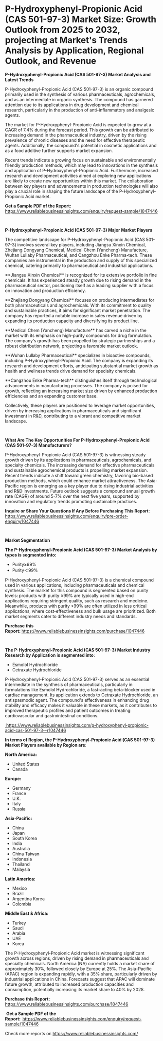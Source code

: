 <p><h1>P-Hydroxyphenyl-Propionic Acid (CAS 501-97-3) Market Size: Growth Outlook from 2025 to 2032, projecting at Market's Trends Analysis by Application, Regional Outlook, and Revenue</h1></p><p><strong>P-Hydroxyphenyl-Propionic Acid (CAS 501-97-3) Market Analysis and Latest Trends</strong></p>
<p><p>P-Hydroxyphenyl-Propionic Acid (CAS 501-97-3) is an organic compound primarily used in the synthesis of various pharmaceuticals, agrochemicals, and as an intermediate in organic synthesis. The compound has garnered attention due to its applications in drug development and chemical research, particularly in the production of anti-inflammatory and analgesic agents. </p><p>The market for P-Hydroxyphenyl-Propionic Acid is expected to grow at a CAGR of 7.4% during the forecast period. This growth can be attributed to increasing demand in the pharmaceutical industry, driven by the rising prevalence of chronic diseases and the need for effective therapeutic agents. Additionally, the compound's potential in cosmetic applications and as a food additive further supports market expansion.</p><p>Recent trends indicate a growing focus on sustainable and environmentally friendly production methods, which may lead to innovations in the synthesis and application of P-Hydroxyphenyl-Propionic Acid. Furthermore, increased research and development activities aimed at exploring new applications are likely to create new opportunities within this market. The collaboration between key players and advancements in production technologies will also play a crucial role in shaping the future landscape of the P-Hydroxyphenyl-Propionic Acid market.</p></p>
<p><strong>Get a Sample PDF of the Report:&nbsp;</strong> <a href="https://www.reliablebusinessinsights.com/enquiry/request-sample/1047446?utm_campaign=2318&utm_medium=2&utm_source=Github&utm_content=ia&utm_term=22032025&utm_id=p-hydroxyphenyl-propionic-acid-cas-501-97-3">https://www.reliablebusinessinsights.com/enquiry/request-sample/1047446</a></p>
<p>&nbsp;</p>
<p><strong>P-Hydroxyphenyl-Propionic Acid (CAS 501-97-3) Major Market Players</strong></p>
<p><p>The competitive landscape for P-Hydroxyphenyl-Propionic Acid (CAS 501-97-3) involves several key players, including Jiangsu Xinxin Chemical, Zhejiang Dongyang Chemical, Medical Chem (Yancheng) Manufacture, Wuhan Lullaby Pharmaceutical, and Cangzhou Enke Pharma-tech. These companies are instrumental in the production and supply of this specialized chemical, catering primarily to pharmaceutical and industrial applications.</p><p>**Jiangsu Xinxin Chemical** is recognized for its extensive portfolio in fine chemicals. It has experienced steady growth due to rising demand in the pharmaceutical sector, positioning itself as a leading supplier with a focus on innovation and production efficiency.</p><p>**Zhejiang Dongyang Chemical** focuses on producing intermediates for both pharmaceuticals and agrochemicals. With its commitment to quality and sustainable practices, it aims for significant market penetration. The company has reported a notable increase in sales revenue driven by expanding its production capacity and diversifying its product line.</p><p>**Medical Chem (Yancheng) Manufacture** has carved a niche in the market with its emphasis on high-purity compounds for drug formulation. The company's growth has been propelled by strategic partnerships and a robust distribution network, projecting a favorable market outlook.</p><p>**Wuhan Lullaby Pharmaceutical** specializes in bioactive compounds, including P-Hydroxyphenyl-Propionic Acid. The company is expanding its research and development efforts, anticipating substantial market growth as health and wellness trends drive demand for specialty chemicals.</p><p>**Cangzhou Enke Pharma-tech** distinguishes itself through technological advancements in manufacturing processes. The company is poised for growth, reflecting an increasing market size driven by enhanced production efficiencies and an expanding customer base.</p><p>Collectively, these players are positioned to leverage market opportunities, driven by increasing applications in pharmaceuticals and significant investment in R&D, contributing to a vibrant and competitive market landscape.</p></p>
<p>&nbsp;</p>
<p><strong>What Are The Key Opportunities For P-Hydroxyphenyl-Propionic Acid (CAS 501-97-3) Manufacturers?</strong></p>
<p><p>P-Hydroxyphenyl-Propionic Acid (CAS 501-97-3) is witnessing steady growth driven by its applications in pharmaceuticals, agrochemicals, and specialty chemicals. The increasing demand for effective pharmaceuticals and sustainable agrochemical products is propelling market expansion. Recent trends indicate a shift toward green chemistry, favoring bio-based production methods, which could enhance market attractiveness. The Asia-Pacific region is emerging as a key player due to rising industrial activities and R&D investments. Future outlook suggests a compound annual growth rate (CAGR) of around 5-7% over the next five years, supported by innovation and regulatory trends promoting sustainable practices.</p></p>
<p><strong>Inquire or Share Your Questions If Any Before Purchasing This Report:</strong> <a href="https://www.reliablebusinessinsights.com/enquiry/pre-order-enquiry/1047446?utm_campaign=2318&utm_medium=2&utm_source=Github&utm_content=ia&utm_term=22032025&utm_id=p-hydroxyphenyl-propionic-acid-cas-501-97-3">https://www.reliablebusinessinsights.com/enquiry/pre-order-enquiry/1047446</a></p>
<p>&nbsp;</p>
<p><strong>Market Segmentation</strong></p>
<p><strong>The P-Hydroxyphenyl-Propionic Acid (CAS 501-97-3) Market Analysis by types is segmented into:</strong></p>
<p><ul><li>Purity≥99%</li><li>Purity＜99%</li></ul></p>
<p><p>P-Hydroxyphenyl-Propionic Acid (CAS 501-97-3) is a chemical compound used in various applications, including pharmaceuticals and chemical synthesis. The market for this compound is segmented based on purity levels: products with purity ≥99% are typically used in high-end applications requiring stringent quality, such as research and medicine. Meanwhile, products with purity <99% are often utilized in less critical applications, where cost-effectiveness and bulk usage are prioritized. Both market segments cater to different industry needs and standards.</p></p>
<p><strong>Purchase this Report:&nbsp;</strong><a href="https://www.reliablebusinessinsights.com/purchase/1047446?utm_campaign=2318&utm_medium=2&utm_source=Github&utm_content=ia&utm_term=22032025&utm_id=p-hydroxyphenyl-propionic-acid-cas-501-97-3">https://www.reliablebusinessinsights.com/purchase/1047446</a></p>
<p>&nbsp;</p>
<p><strong>The P-Hydroxyphenyl-Propionic Acid (CAS 501-97-3) Market Industry Research by Application is segmented into:</strong></p>
<p><ul><li>Esmolol Hydrochloride</li><li>Cetraxate Hydrochloride</li></ul></p>
<p><p>P-Hydroxyphenyl-Propionic Acid (CAS 501-97-3) serves as an essential intermediate in the synthesis of pharmaceuticals, particularly in formulations like Esmolol Hydrochloride, a fast-acting beta-blocker used in cardiac management. Its application extends to Cetraxate Hydrochloride, an antispasmodic agent. The compound's effectiveness in enhancing drug stability and efficacy makes it valuable in these markets, as it contributes to improved therapeutic profiles and patient outcomes in treating cardiovascular and gastrointestinal conditions.</p></p>
<p><a href="https://www.reliablebusinessinsights.com/p-hydroxyphenyl-propionic-acid-cas-501-97-3--r1047446?utm_campaign=2318&utm_medium=2&utm_source=Github&utm_content=ia&utm_term=22032025&utm_id=p-hydroxyphenyl-propionic-acid-cas-501-97-3">&nbsp;https://www.reliablebusinessinsights.com/p-hydroxyphenyl-propionic-acid-cas-501-97-3--r1047446</a></p>
<p><strong>In terms of Region, the P-Hydroxyphenyl-Propionic Acid (CAS 501-97-3) Market Players available by Region are:</strong></p>
<p>
    <p> <strong> North America: </strong>
        <ul>
            <li>United States</li>
            <li>Canada</li>
        </ul>
        </p> 
    <p> <strong> Europe: </strong>
        <ul>
            <li>Germany</li>
            <li>France</li>
            <li>U.K.</li>
            <li>Italy</li>
            <li>Russia</li>
        </ul>
        </p> 
    <p> <strong> Asia-Pacific: </strong>
        <ul>
            <li>China</li>
            <li>Japan</li>
            <li>South Korea</li>
            <li>India</li>
            <li>Australia</li>
            <li>China Taiwan</li>
            <li>Indonesia</li>
            <li>Thailand</li>
            <li>Malaysia</li>
        </ul>
        </p> 
    <p> <strong> Latin America: </strong>
        <ul>
            <li>Mexico</li>
            <li>Brazil</li>
            <li>Argentina Korea</li>
            <li>Colombia</li>
        </ul>
        </p> 
    <p> <strong> Middle East & Africa: </strong>
        <ul>
            <li>Turkey</li>
            <li>Saudi</li>
            <li>Arabia</li>
            <li>UAE</li>
            <li>Korea</li>
        </ul>
    </p>
    </p>
<p><p>The P-Hydroxyphenyl-Propionic Acid market is witnessing significant growth across regions, driven by rising demand in pharmaceuticals and specialty chemicals. North America (NA) currently holds a market share of approximately 30%, followed closely by Europe at 25%. The Asia-Pacific (APAC) region is expanding rapidly, with a 35% share, particularly driven by industrial applications in China. Forecasts suggest that APAC will dominate future growth, attributed to increased production capacities and consumption, potentially increasing its market share to 40% by 2028.</p></p>
<p><strong>Purchase this Report: </strong><a href="https://www.reliablebusinessinsights.com/purchase/1047446?utm_campaign=2318&utm_medium=2&utm_source=Github&utm_content=ia&utm_term=22032025&utm_id=p-hydroxyphenyl-propionic-acid-cas-501-97-3">https://www.reliablebusinessinsights.com/purchase/1047446</a></p>
<p>&nbsp;<strong>Get a Sample PDF of the Report:&nbsp;&nbsp;</strong><a href="https://www.reliablebusinessinsights.com/enquiry/request-sample/1047446?utm_campaign=2318&utm_medium=2&utm_source=Github&utm_content=ia&utm_term=22032025&utm_id=p-hydroxyphenyl-propionic-acid-cas-501-97-3">https://www.reliablebusinessinsights.com/enquiry/request-sample/1047446</a></p>
<p><strong></strong></p>
<p>Check more reports on <a href="https://www.reliablebusinessinsights.com/?utm_campaign=2318&utm_medium=2&utm_source=Github&utm_content=ia&utm_term=22032025&utm_id=p-hydroxyphenyl-propionic-acid-cas-501-97-3">https://www.reliablebusinessinsights.com/</a></p>